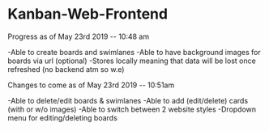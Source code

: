 # Kanban-Web-Frontend

Progress as of May 23rd 2019 -- 10:48 am

-Able to create boards and swimlanes
-Able to have background images for boards via url (optional)
-Stores locally meaning that data will be lost once refreshed (no backend atm so w.e)

Changes to come as of May 23rd 2019 -- 10:51am

-Able to delete/edit boards & swimlanes
-Able to add (edit/delete) cards (with or w/o images)
-Able to switch between 2 website styles
-Dropdown menu for editing/deleting boards
